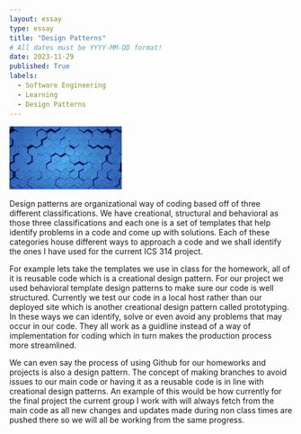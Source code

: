 ```yaml
---
layout: essay
type: essay
title: "Design Patterns"
# All dates must be YYYY-MM-DD format!
date: 2023-11-29
published: True
labels:
  - Software Engineering
  - Learning
  - Design Patterns
---
```

<img width="200px" class="rounded float-start pe-4" src="download.jpg">

Design patterns are organizational way of coding based off of three different classifications.
We have creational, structural and behavioral as those three classifications and each one is 
a set of templates that help identify problems in a code and come up with solutions. Each of these
categories house different ways to approach a code and we shall identify the ones I have used for 
the current ICS 314 project.

For example lets take the templates we use in class for the homework, all of it is reusable code 
which is a creational design pattern. For our project we used behavioral template design patterns 
to make sure our code is well structured. Currently we test our code in a local host rather than our
deployed site which is another creational design pattern called prototyping. In these ways we can identify,
solve or even avoid any problems that may occur in our code. They all work as a guidline instead of a way
of implementation for coding which in turn makes the production process more streamlined.

We can even say the process of using Github for our homeworks and projects is also a design pattern. The concept
of making branches to avoid issues to our main code or having it as a reusable code is in line with creational design
patterns. An example of this would be how currently for the final project the current group I work with will always 
fetch from the main code as all new changes and updates made during non class times are pushed there so we will all 
be working from the same progress.
